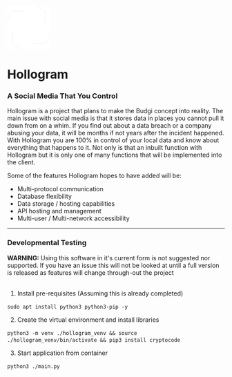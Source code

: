 <div>
<img src="https://github.com/AVIANCORP/hollogram/blob/main/media/hollogram.png?raw=true" height="100px" width="100px">
<h1>Hollogram</h1>
<h3> A Social Media That You Control</h3>
</div>
Hollogram is a project that plans to make the Budgi concept into reality. The main issue with social media is that it stores data in places you cannot pull it down from on a whim. If you find out about a data breach or a company abusing your data, it will be months if not years after the incident happened. With Hollogram you are 100% in control of your local data and know about everything that happens to it. Not only is that an inbuilt function with Hollogram but it is only one of many functions that will be implemented into the client.

Some of the features Hollogram hopes to have added will be:
* Multi-protocol communication
* Database flexibility
* Data storage / hosting capabilities
* API hosting and management
* Multi-user / Multi-network accessibility

<hr>
<h3>Developmental Testing</h3>
<b>WARNING:</b> Using this software in it's current form is not suggested nor supported. If you have an issue this will not be looked at until a full version is released as features will change through-out the project
<br><br>

1. Install pre-requisites (Assuming this is already completed)
```
sudo apt install python3 python3-pip -y
```

2. Create the virtual environment and install libraries
```
python3 -m venv ./hollogram_venv && source ./hollogram_venv/bin/activate && pip3 install cryptocode
```

3. Start application from container
```
python3 ./main.py
```


